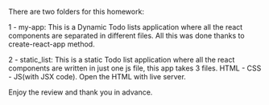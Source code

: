 There are two folders for this homework:

1 - my-app: This is a Dynamic Todo lists application where all the react components are separated in different files. All this was done thanks to create-react-app method.

2 - static_list: This is a static Todo list application where all the react components are written in just one js file, this app takes 3 files. HTML - CSS - JS(with JSX code). Open the HTML with live server.

Enjoy the review and thank you in advance.
